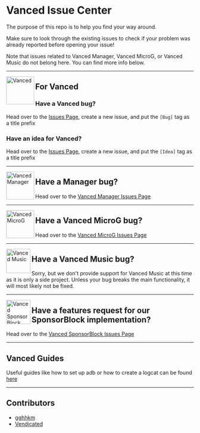 # Vanced Issue Center

The purpose of this repo is to help you find your way around.

Make sure to look through the existing issues to check if your problem was already reported before opening your issue!

Note that issues related to Vanced Manager, Vanced MicroG, or Vanced Music do not belong here. You can find more info below.

___

<a href="https://vancedapp.com"><img src="https://imgur.com/qVxhZQB.png" alt="Vanced" height="75" align="left"></a>

## For Vanced

### Have a Vanced bug?

Head over to the [Issues Page](https://github.com/YTVanced/Vanced/issues), create a new issue, and put the `[Bug]` tag as a title prefix

### Have an idea for Vanced?

Head over to the [Issues Page](https://github.com/YTVanced/Vanced/issues), create a new issue, and put the `[Idea]` tag as a title prefix
___

<a href="https://github.com/YTVanced/VancedManager"><img src="https://imgur.com/6jcpF4k.png" alt="Vanced Manager" align="left" height="75" ></a>

## Have a Manager bug?

Head over to the [Vanced Manager Issues Page](https://github.com/YTVanced/VancedManager/issues)
___

<a href="https://github.com/YTVanced/VancedMicroG"><img src="https://i.imgur.com/BCqPbnY.png" alt="Vanced MicroG" height="75" align="left" ></a>

## Have a Vanced MicroG bug?

Head over to the [Vanced MicroG Issues Page](https://github.com/YTVanced/VancedMicroG/issues)
___

<img src="https://i.imgur.com/A5rpurp.png" alt="Vanced Music" height="65" align="left"></a>

## Have a Vanced Music bug?

Sorry, but we don't provide support for Vanced Music at this time as it is only a side project. Unless your bug breaks the main functionality, it will most likely not be fixed.
___

<a href="https://github.com/YTVanced/SponsorBlock"><img src="https://imgur.com/y0pmZb9.png" alt="Vanced SponsorBlock" height="65" align="left"></a>

## Have a features request for our SponsorBlock implementation?

Head over to the [Vanced SponsorBlock Issues Page](https://github.com/YTVanced/SponsorBlock/issues)

___

## Vanced Guides

Useful guides like how to set up adb or how to create a logcat can be found [here](https://play.google.com/store/apps/details?id=com.vanced.faq)

___

## Contributors

- [gghhkm](https://github.com/gghhkm)
- [Vendicated](https://github.com/Vendicated)

